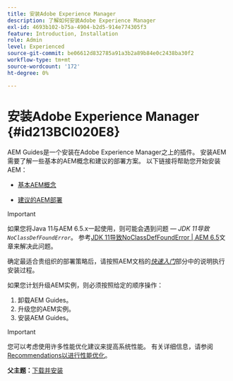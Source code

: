 ```yaml
---
title: 安装Adobe Experience Manager
description: 了解如何安装Adobe Experience Manager
exl-id: 4693b102-b75a-4904-b2d5-914e774305f3
feature: Introduction, Installation
role: Admin
level: Experienced
source-git-commit: be06612d832785a91a3b2a89b84e0c2438ba30f2
workflow-type: tm+mt
source-wordcount: '172'
ht-degree: 0%

---
```


# 安装Adobe Experience Manager {#id213BCI020E8}

AEM Guides是一个安装在Adobe Experience Manager之上的插件。 安装AEM需要了解一些基本的AEM概念和建议的部署方案。 以下链接将帮助您开始安装AEM：

- [基本AEM概念](https://helpx.adobe.com/experience-manager/6-5/sites/deploying/using/deploy.html#BasicConcepts)

- [建议的AEM部署](https://helpx.adobe.com/experience-manager/6-5/sites/deploying/using/recommended-deploys.html)


>[!IMPORTANT]
>
> 如果您将Java 11与AEM 6.5.x一起使用，则可能会遇到问题 — *JDK 11导致`NoClassDefFoundError`*。 参考[JDK 11导致NoClassDefFoundError \| AEM 6.5](https://helpx.adobe.com/experience-manager/kb/jdk-11-causes-noclassdeffounderror---aem-6-5.html)文章来解决此问题。

确定最适合贵组织的部署策略后，请按照AEM文档的&#x200B;*[快速入门](https://helpx.adobe.com/experience-manager/6-5/sites/deploying/using/deploy.html#GettingStarted)*&#x200B;部分中的说明执行安装过程。

如果您计划升级AEM实例，则必须按照给定的顺序操作：

1. 卸载AEM Guides。
1. 升级您的AEM实例。
1. 安装AEM Guides。

>[!IMPORTANT]
>
> 您可以考虑使用许多性能优化建议来提高系统性能。 有关详细信息，请参阅[Recommendations以进行性能优化](download-install-recommend-perf-optimiz.md#)。

**父主题：**&#x200B;[&#x200B;下载并安装](download-install.md)
